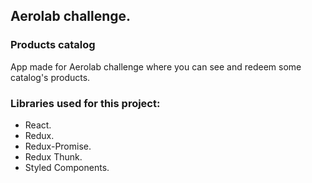 ## Aerolab challenge.


### Products catalog  

App made for Aerolab challenge where you can see and redeem some catalog's products.

### Libraries used for this project:

 - React.
 - Redux.
 - Redux-Promise.
 - Redux Thunk.
 - Styled Components.


 
